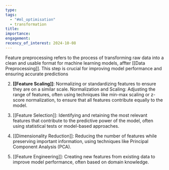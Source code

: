 ```yaml
---
type: 
tags:
  - "#ml_optimisation"
  - transformation
title: 
importance: 
engagement: 
recency_of_interest: 2024-10-08
---
```

Feature preprocessing refers to the process of transforming raw data into a clean and usable format for machine learning models, affter [[Data Preprocessing]]. This step is crucial for improving model performance and ensuring accurate predictions

2. **[[Feature Scaling]]**: Normalizing or standardizing features to ensure they are on a similar scale. Normalization and Scaling: Adjusting the range of features, often using techniques like min-max scaling or z-score normalization, to ensure that all features contribute equally to the model.

4. [[Feature Selection]]: Identifying and retaining the most relevant features that contribute to the predictive power of the model, often using statistical tests or model-based approaches.

5. [[Dimensionality Reduction]]: Reducing the number of features while preserving important information, using techniques like Principal Component Analysis (PCA).

6. [[Feature Engineering]]: Creating new features from existing data to improve model performance, often based on domain knowledge.
